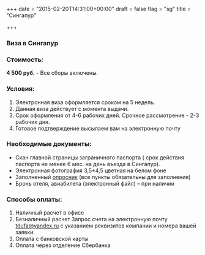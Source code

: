 +++
date = "2015-02-20T14:31:00+00:00"
draft = false
flag = "sg"
title = "Сингапур"

+++
### Виза в Сингапур

### Стоимость: 

 **4 500 руб.**  - Все сборы включены.


### Условия:

1. Электронная виза оформляется сроком на 5 недель.
2. Данная виза действует с момента выдачи.
3. Срок оформления от 4-6 рабочих дней. Срочное рассмотрение - 2-3 рабочих дня.
4. Готовое подтверждение высылаем вам на электронную почту

### Необходимые документы:

* Скан главной страницы заграничного паспорта ( срок действия паспорта не менее 6 мес. на день въезда в Сингапур).
* Электронная фотография 3,5*4,5 цветная на белом фоне
* Заполненный [опросник](/forms/singapore.docx) (все пункты обязательны для заполнения)
* Бронь отеля, авиабилета (электронный файл) – при наличии


### Способы оплаты:

1. Наличный расчет в офисе 
2. Безналичный расчет
Запрос счета на электронную почту [tdufa@yandex.ru](mailto:tdufa@yandex.ru)  с указанием реквизитов компании и номера вашей заявки.
3. Оплата с банковской карты
4. Оплата через отделение Сбербанка
